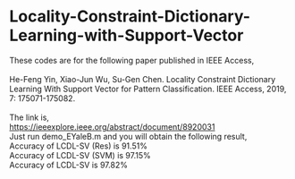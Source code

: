 # Locality-Constraint-Dictionary-Learning-with-Support-Vector
These codes are for the following paper published in IEEE Access,<br>
<br>
He-Feng Yin, Xiao-Jun Wu, Su-Gen Chen. Locality Constraint Dictionary Learning With Support Vector for Pattern Classification. IEEE Access, 2019, 7: 175071-175082.<br>
<br>
The link is,
<br>
https://ieeexplore.ieee.org/abstract/document/8920031
<br>
Just run demo_EYaleB.m and you will obtain the following result,<br>
Accuracy of LCDL-SV (Res) is 91.51%<br>
Accuracy of LCDL-SV (SVM) is 97.15%<br>
Accuracy of LCDL-SV is 97.82%<br>
